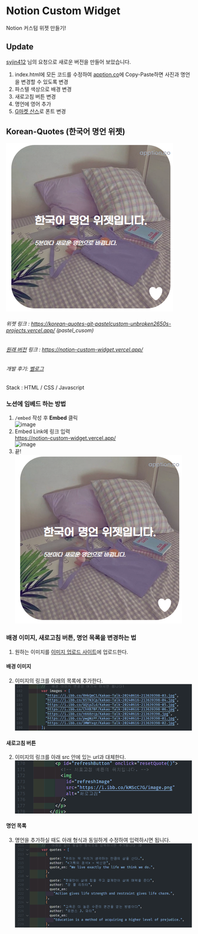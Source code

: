 # Notion Custom Widget
Notion 커스텀 위젯 만들기!

## Update
[syjin412](https://blog.naver.com/syjin412) 님의 요청으로 새로운 버전을 만들어 보았습니다.

1. index.html에 모든 코드를 수정하여 [apption.co](https://apption.co/)에 Copy-Paste하면 사진과 명언을 변경할 수 있도록 변경
2. 파스텔 색상으로 배경 변경
3. 새로고침 버튼 변경
4. 명언에 영어 추가
5. [G마켓 산스](https://noonnu.cc/font_page/366)로 폰트 변경


## Korean-Quotes (한국어 명언 위젯)  
![alt text](image-4.png)

###### 위젯 링크 : https://korean-quotes-git-pastelcustom-unbroken2650s-projects.vercel.app/ (pastel_cusom)
###### [원래 버전](https://github.com/unbroken2650/Notion-Custom-Widget/tree/deployed) 링크 : https://notion-custom-widget.vercel.app/
###### 개발 후기: [벨로그](https://velog.io/@unbroken2650/ncw-korean-quotes)

Stack : HTML / CSS / Javascript  

### 노션에 임베드 하는 방법 
1. <code>/embed</code> 작성 후 **Embed** 클릭  
![image](https://user-images.githubusercontent.com/58286965/167651640-484b72f3-acd3-4cbe-954e-655213cf22cc.png)
2. Embed Link에 링크 입력  
https://notion-custom-widget.vercel.app/  
![image](https://user-images.githubusercontent.com/58286965/167651917-c6600cea-c045-4143-aa0e-f4f6db91c0fa.png)
3. 끝!  
![alt text](image-4.png)

### 배경 이미지, 새로고침 버튼, 명언 목록을 변경하는 법
1. 원하는 이미지를 [이미지 업로드 사이트](https://ko.imgbb.com/)에 업로드한다.
#### 배경 이미지
2. 이미지의 링크를 아래의 목록에 추가한다.
![alt text](image.png)
#### 새로고침 버튼
2. 이미지의 링크를 아래 src 안에 있는 url과 대체한다.
![alt text](image-2.png)
#### 명언 목록
3. 명언을 추가하실 때도 아래 형식과 동일하게 수정하여 입력하시면 됩니다.
![alt text](image-1.png)